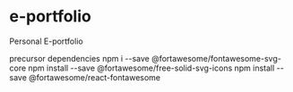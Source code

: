 # e-portfolio
Personal E-portfolio


precursor dependencies
npm i --save @fortawesome/fontawesome-svg-core
npm install --save @fortawesome/free-solid-svg-icons
npm install --save @fortawesome/react-fontawesome